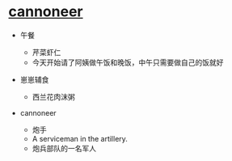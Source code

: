 # [cannoneer](https://github.com/jiemaoli/gitblog/issues/33)

- 午餐
   - 芹菜虾仁
   - 今天开始请了阿姨做午饭和晚饭，中午只需要做自己的饭就好

- 崽崽辅食
   - 西兰花肉沫粥

- cannoneer
   - 炮手
   -  A serviceman in the artillery.
   - 炮兵部队的一名军人